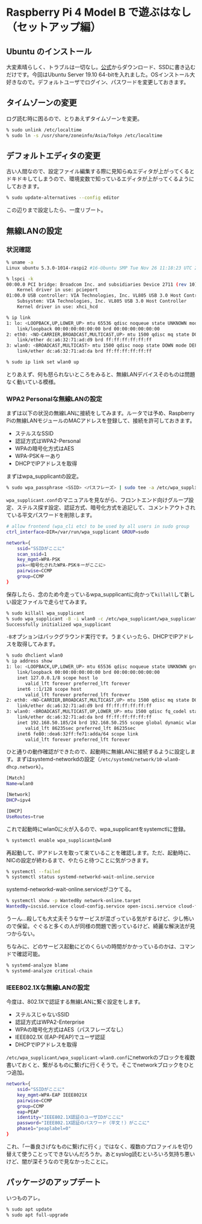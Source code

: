 # Raspberry Pi 4 Model B で遊ぶはなし（セットアップ編）

## Ubuntu のインストール

大変素晴らしく、トラブルは一切なし。[公式](https://ubuntu.com/download/raspberry-pi)からダウンロード、SSDに書き込むだけです。今回はUbuntu Server 19.10 64-bitを入れました。OSインストール大好きなので。デフォルトユーザでログイン、パスワードを変更しておきます。

## タイムゾーンの変更

ログ読む時に困るので、とりあえずタイムゾーンを変更。

```sh
% sudo unlink /etc/localtime
% sudo ln -s /usr/share/zoneinfo/Asia/Tokyo /etc/localtime
```

## デフォルトエディタの変更

古い人間なので、設定ファイル編集する際に見知らぬエディタが上がってくるとドキドキしてしまうので、環境変数で知っているエディタが上がってくるようにしておきます。

```sh
% sudo update-alternatives --config editor
```

この辺りまで設定したら、一度リブート。

## 無線LANの設定

### 状況確認

```sh
% uname -a
Linux ubuntu 5.3.0-1014-raspi2 #16-Ubuntu SMP Tue Nov 26 11:18:23 UTC 2019 aarch64 aarch64 aarch64 GNU/Linux

% lspci -k
00:00.0 PCI bridge: Broadcom Inc. and subsidiaries Device 2711 (rev 10)
    Kernel driver in use: pcieport
01:00.0 USB controller: VIA Technologies, Inc. VL805 USB 3.0 Host Controller (rev 01)
    Subsystem: VIA Technologies, Inc. VL805 USB 3.0 Host Controller
    Kernel driver in use: xhci_hcd

% ip link
1: lo: <LOOPBACK,UP,LOWER_UP> mtu 65536 qdisc noqueue state UNKNOWN mode DEFAULT group default qlen 1000
    link/loopback 00:00:00:00:00:00 brd 00:00:00:00:00:00
2: eth0: <NO-CARRIER,BROADCAST,MULTICAST,UP> mtu 1500 qdisc mq state DOWN mode DEFAULT group default qlen 1000
    link/ether dc:a6:32:71:ad:d9 brd ff:ff:ff:ff:ff:ff
3: wlan0: <BROADCAST,MULTICAST> mtu 1500 qdisc noop state DOWN mode DEFAULT group default qlen 1000
    link/ether dc:a6:32:71:ad:da brd ff:ff:ff:ff:ff:ff

% sudo ip link set wlan0 up
```

とりあえず、何も怒られないところをみると、無線LANデバイスそのものは問題なく動いている模様。

### WPA2 Personalな無線LANの設定

まずは以下の状況の無線LANに接続をしてみます。ルータでは予め、Raspberry Piの無線LANモジュールのMACアドレスを登録して、接続を許可しておきます。

- ステルスなSSID
- 認証方式はWPA2-Personal
- WPAの暗号化方式はAES
- WPA-PSKキーあり
- DHCPでIPアドレスを取得

まずはwpa_supplicantの設定。

```sh
% sudo wpa_passphrase <SSID> <パスフレーズ> | sudo tee -a /etc/wpa_supplicant/wpa_supplicant-wlan0.conf
```

`wpa_supplicant.conf`のマニュアルを見ながら、フロントエンド向けグループ設定、ステルス探す設定、認証方式、暗号化方式を追記して、コメントアウトされている平文パスワードを削除します。

```sh
# allow frontend (wpa_cli etc) to be used by all users in sudo group
ctrl_interface=DIR=/var/run/wpa_supplicant GROUP=sudo

network={
    ssid="SSIDがここに"
    scan_ssid=1
    key_mgmt=WPA-PSK
    psk=<暗号化されたWPA-PSKキーがここに>
    pairwise=CCMP
    group=CCMP
}
```

保存したら、念のため今走っているwpa_supplicantに向かって`killall`して新しい設定ファイルで走らせてみます。

```sh
% sudo killall wpa_supplicant
% sudo wpa_supplicant -B -i wlan0 -c /etc/wpa_supplicant/wpa_supplicant-wlan0.conf
Successfully initialized wpa_supplicant
```

`-B`オプションはバックグラウンド実行です。うまくいったら、DHCPでIPアドレスを取得してみます。

```sh
% sudo dhclient wlan0
% ip address show
1: lo: <LOOPBACK,UP,LOWER_UP> mtu 65536 qdisc noqueue state UNKNOWN group default qlen 1000
    link/loopback 00:00:00:00:00:00 brd 00:00:00:00:00:00
    inet 127.0.0.1/8 scope host lo
       valid_lft forever preferred_lft forever
    inet6 ::1/128 scope host
       valid_lft forever preferred_lft forever
2: eth0: <NO-CARRIER,BROADCAST,MULTICAST,UP> mtu 1500 qdisc mq state DOWN group default qlen 1000
    link/ether dc:a6:32:71:ad:d9 brd ff:ff:ff:ff:ff:ff
3: wlan0: <BROADCAST,MULTICAST,UP,LOWER_UP> mtu 1500 qdisc fq_codel state UP group default qlen 1000
    link/ether dc:a6:32:71:ad:da brd ff:ff:ff:ff:ff:ff
    inet 192.168.50.185/24 brd 192.168.50.255 scope global dynamic wlan0
       valid_lft 86235sec preferred_lft 86235sec
    inet6 fe80::dea6:32ff:fe71:adda/64 scope link
       valid_lft forever preferred_lft forever
```

ひと通りの動作確認ができたので、起動時に無線LANに接続するように設定します。まずはsystemd-networkdの設定（`/etc/systemd/network/10-wlan0-dhcp.network`）。

```sh
[Match]
Name=wlan0

[Network]
DHCP=ipv4

[DHCP]
UseRoutes=true
```

これで起動時にwlan0に火が入るので、wpa_supplicantをsystemctlに登録。

```sh
% systemctl enable wpa_supplicant@wlan0
```

再起動して、IPアドレスを取って来ていることを確認します。ただ、起動時に、NICの設定が終わるまで、やたらと待つことに気がつきます。

```sh
% systemctl --failed
% systemctl status systemd-networkd-wait-online.service
```

systemd-networkd-wait-online.serviceがコケてる。

```sh
% systemctl show -p WantedBy network-online.target
WantedBy=iscsid.service cloud-config.service open-iscsi.service cloud-final.service
```

うーん…殺しても大丈夫そうなサービスが混ざっている気がするけど、少し怖いので保留。ぐぐると多くの人が同様の問題で困っているけど、綺麗な解決法が見つからない。

ちなみに、どのサービス起動にどのくらいの時間がかかっているのかは、コマンドで確認可能。

```sh
% systemd-analyze blame
% systemd-analyze critical-chain
```

### IEEE802.1Xな無線LANの設定

今度は、802.1Xで認証する無線LANに繋ぐ設定をします。

- ステルスじゃないSSID
- 認証方式はWPA2-Enterprise
- WPAの暗号化方式はAES（パスフレーズなし）
- IEEE802.1X (EAP-PEAP)でユーザ認証
- DHCPでIPアドレスを取得

`/etc/wpa_supplicant/wpa_supplicant-wlan0.conf`にnetworkのブロックを複数書いておくと、繋がるものに繋げに行くそうで。そこでnetworkブロックをひとつ追加。

```sh
network={
    ssid="SSIDがここに"
    key_mgmt=WPA-EAP IEEE8021X
    pairwise=CCMP
    group=CCMP
    eap=PEAP
    identity="IEEE802.1X認証のユーザIDがここに"
    password="IEEE802.1X認証のパスワード（平文！）がここに"
    phase1="peaplabel=0"
}
```

これ、「一番良さげなものに繋げに行く」ではなく、複数のプロファイルを切り替えて使うことってできないんだろうか。あとsyslog読むといろいろ気持ち悪いけど、闇が深そうなので見なかったことに。

## パッケージのアップデート

いつものアレ。

```sh
% sudo apt update
% sudo apt full-upgrade
```
